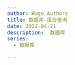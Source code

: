 ```yaml
---
author: Hugo Authors
title: 数据库-组合查询
date: 2022-04-21
description:  数据库
series:
  - 数据库

---
```




<!--more-->







